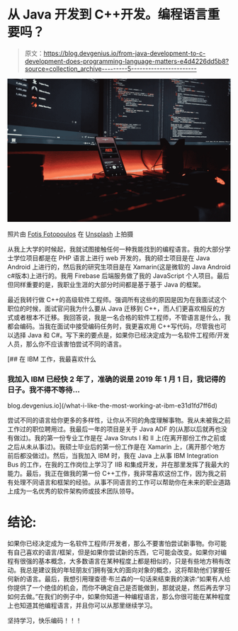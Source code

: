 # 从 Java 开发到 C++开发。编程语言重要吗？

> 原文：<https://blog.devgenius.io/from-java-development-to-c-development-does-programming-language-matters-e4d4226dd5b8?source=collection_archive---------5----------------------->

![](img/704f9d49f7a224e2f7292dbe58c762cd.png)

照片由 [Fotis Fotopoulos](https://unsplash.com/@ffstop?utm_source=unsplash&utm_medium=referral&utm_content=creditCopyText) 在 [Unsplash](https://unsplash.com/s/photos/programming?utm_source=unsplash&utm_medium=referral&utm_content=creditCopyText) 上拍摄

从我上大学的时候起，我就试图接触任何一种我能找到的编程语言。我的大部分学士学位项目都是在 PHP 语言上进行 web 开发的，我的硕士项目是在 Java Android 上进行的，然后我的研究生项目是在 Xamarin(这是微软的 Java Android c#版本)上进行的。我用 Firebase 后端服务做了我的 JavaScript 个人项目。最后但同样重要的是，我职业生涯的大部分时间都是基于基于 Java 的框架。

最近我转行做 C++的高级软件工程师。强调所有这些的原因是因为在我面试这个职位的时候，面试官问我为什么要从 Java 迁移到 C++，而人们更喜欢相反的方式或者根本不迁移。我回答说，我是一名合格的软件工程师，不管语言是什么，我都会编码。当我在面试中接受编码任务时，我更喜欢用 C++写代码，尽管我也可以选择 Java 和 C#。写下来的要点是，如果你已经决定成为一名软件工程师/开发人员，那么你不应该害怕尝试不同的语言。

[](/what-i-like-the-most-working-at-ibm-e31d1fd7ff6d) [## 在 IBM 工作，我最喜欢什么

### 我加入 IBM 已经快 2 年了，准确的说是 2019 年 1 月 1 日，我记得的日子。我不得不等待…

blog.devgenius.io](/what-i-like-the-most-working-at-ibm-e31d1fd7ff6d) 

尝试不同的语言给你更多的多样性，让你从不同的角度理解事物。我从未被我之前工作过的职位聘用过。我最后一年的项目是关于 Java ADF 的(从那以后就再也没有做过)。我的第一份专业工作是在 Java Struts I 和 II 上(在离开那份工作之前或之后从未从事过)。我硕士毕业后的第一份工作是在 Xamarin 上，(离开那个地方前后都没做过)。然后，当我加入 IBM 时，我在 Java 上从事 IBM Integration Bus 的工作，在我的工作岗位上学习了 IIB 和集成开发，并在那里发挥了我最大的能力。最后，我正在做我的第一份 C++工作，我非常喜欢这份工作，因为我之前有处理不同语言和框架的经验。从事不同语言的工作可以帮助你在未来的职业道路上成为一名优秀的软件架构师或技术团队领导。

# 结论:

如果你已经决定成为一名软件工程师/开发者，那么不要害怕尝试新事物。你可能有自己喜欢的语言/框架，但是如果你尝试新的东西，它可能会改变。如果你对编程有很强的基本概念，大多数语言在某种程度上都是相似的，只是有些地方稍有改动。我总是建议我的年轻朋友们拥有强大的面向对象的概念，这将帮助他们掌握任何新的语言。最后，我想引用理查德·布兰森的一句话来结束我的演讲:“如果有人给你提供了一个绝佳的机会，而你不确定自己是否能做到，那就说是，然后再去学习如何去做。”在我们的例子中，如果你知道一种编程语言，那么你很可能在某种程度上也知道其他编程语言，并且你可以从那里继续学习。

坚持学习，快乐编码！！！